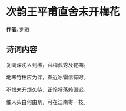 # 次韵王平甫直舍未开梅花

**作者**: 刘攽

## 诗词内容

复阁深沈人到稀，官梅孤秀及花期。

地寒竹柏应为伴，春近冰霜信有时。

不恨未开烦久待，正怜将落赖偏迟。

催人头白何由奈，可在江南寄一枝。

